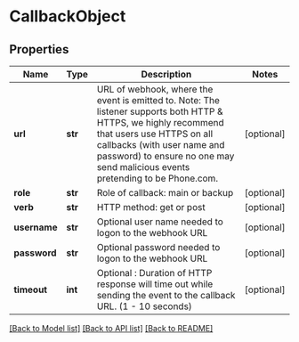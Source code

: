 # CallbackObject

## Properties
Name | Type | Description | Notes
------------ | ------------- | ------------- | -------------
**url** | **str** | URL of webhook, where the event is emitted to. Note: The listener supports both HTTP &amp; HTTPS, we highly recommend that users use HTTPS on all callbacks (with user name and password) to ensure no one may send malicious events pretending to be Phone.com. | [optional] 
**role** | **str** | Role of callback: main or backup | [optional] 
**verb** | **str** | HTTP method: get or post | [optional] 
**username** | **str** | Optional user name needed to logon to the webhook URL | [optional] 
**password** | **str** | Optional password needed to logon to the webhook URL | [optional] 
**timeout** | **int** | Optional : Duration of HTTP response will time out while sending the event to the callback URL. (1 - 10 seconds) | [optional] 

[[Back to Model list]](../README.md#documentation-for-models) [[Back to API list]](../README.md#documentation-for-api-endpoints) [[Back to README]](../README.md)


